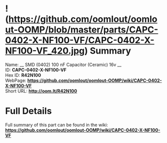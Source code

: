 
!(https://github.com/oomlout/oomlout-OOMP/blob/master/parts/CAPC-0402-X-NF100-VF/CAPC-0402-X-NF100-VF_420.jpg)
Summary
=================
  
Name: __ SMD (0402) 100 nF Capacitor (Ceramic) 16v __    
ID: __CAPC-0402-X-NF100-VF__   
Hex ID: __R42N100__   
WebPage: __https://github.com/oomlout/oomlout-OOMP/wiki/CAPC-0402-X-NF100-VF__   
Short URL: __http://oom.lt/R42N100__   

Full Details
==========================
Full summary of this part can be found in the wiki:   
__https://github.com/oomlout/oomlout-OOMP/wiki/CAPC-0402-X-NF100-VF__    

